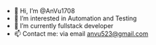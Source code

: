 - 👋 Hi, I’m @AnVu1708
- 👀 I’m interested in Automation and Testing
- 🌱 I’m currently fullstack developer
- 📫 Contact me: via email anvu523@gmail.com

<!---
AnVu1708/AnVu1708 is a ✨ special ✨ repository because its `README.md` (this file) appears on your GitHub profile.
You can click the Preview link to take a look at your changes.
--->
